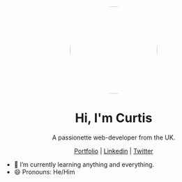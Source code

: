 <div align="center"><img width="200px" style="border-radius:50%;" src="https://avatars.githubusercontent.com/u/16779611?v=4"></div>
<h1 align="center">Hi, I'm Curtis</h1>
<p align="center">A passionette web-developer from the UK.</p>
<p align="center"><a href="#">Portfolio</a> | <a href="#">Linkedin</a> | <a href="#">Twitter</a></p>

- 🌱 I’m currently learning anything and everything.
- 😄 Pronouns: He/Him
